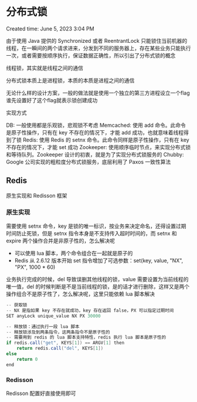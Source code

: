 # 分布式锁

Created time: June 5, 2023 3:04 PM

由于使用 Java 提供的 Synchronized 或者 ReentrantLock 只能锁住当前机器的线程，在一瞬间的两个请求进来，分发到不同的服务器上，存在某些业务只能执行一次，或者需要按顺序执行，保证数据正确性，所以引出了分布式锁的概念

线程锁，其实就是线程之间的通信

分布式锁本质上是进程锁，本质的本质是进程之间的通信

无论什么样的设计方案，一般的做法就是使用一个独立的第三方进程设立一个flag 谁先设置好了这个flag就表示锁创建成功

实现方式

DB: 一般使用都是乐观锁，悲观锁不考虑
Memcached: 使用 add 命令。此命令是原子性操作，只有在 key 不存在的情况下，才能 add 成功，也就意味着线程得到了锁
Redis: 使用 Redis 的 setnx 命令。此命令同样是原子性操作，只有在 key 不存在的情况下，才能 set 成功
Zookeeper: 使用顺序临时节点，来实现分布式锁和等待队列。Zookeeper 设计的初衷，就是为了实现分布式锁服务的
Chubby: Google 公司实现的粗粒度分布式锁服务，底层利用了 Paxos 一致性算法

## **Redis**

原生实现和 Redisson 框架

### **原生实现**

需要使用 setnx 命令，key 是锁的唯一标识，按业务来决定命名，还得设置过期时间防止死锁，但是 setnx 指令本身是不支持传入超时时间的，而 setnx 和 expire 两个操作合并是非原子性的，怎么解决呢

- 可以使用 lua 脚本，两个命令组合在一起就是原子的
- Redis 从 2.6.12 版本开始 set 指令增加了可选参数：set(key, value, "NX", "PX", 1000 * 60)

业务执行完成的时候，del 导致误删其他线程的锁，value 需要设置为当前线程的唯一值，del 的时候判断是不是当前线程的锁，是的话才进行删除，这样又是两个操作组合不是原子性了，怎么解决呢，这里只能依赖 lua 脚本解决

```java
-- 获取锁
-- NX 是指如果 key 不存在就成功，key 存在返回 false，PX 可以指定过期时间
SET anyLock unique_value NX PX 30000

-- 释放锁：通过执行一段 lua 脚本
-- 释放锁涉及到两条指令，这两条指令不是原子性的
-- 需要用到 redis 的 lua 脚本支持特性，redis 执行 lua 脚本是原子性的
if redis.call("get", KEYS[1]) == ARGV[1] then
    return redis.call("del", KEYS[1])
else
    return 0
end
```

### **Redisson**

Redisson 配置好直接使用即可
